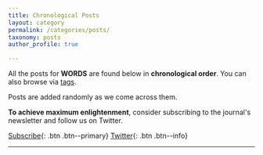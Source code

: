 ```yaml
---
title: Chronological Posts
layout: category
permalink: /categories/posts/
taxonomy: posts
author_profile: true

---
```


All the posts for **WORDS** are found below in **chronological order**. You can also browse via [tags](https://bitcoinwords.github.io/tags/).

Posts are added randomly as we come across them.

**To achieve maximum enlightenment**, consider subscribing to the journal's newsletter and follow us on Twitter.

[Subscribe](https://mailchi.mp/59e9fda5b387/words){: .btn .btn--primary} [<i class="fab fa-twitter"></i> Twitter](https://twitter.com/_bitcoinwords){: .btn .btn--info}

***
